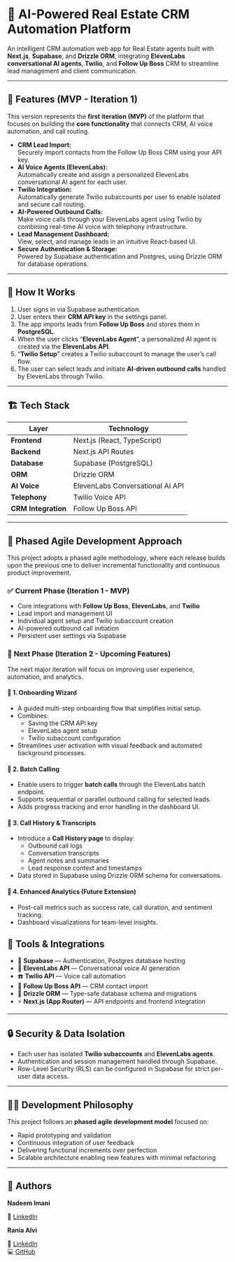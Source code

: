 # 🧠 AI-Powered Real Estate CRM Automation Platform

An intelligent CRM automation web app for Real Estate agents built with **Next.js**, **Supabase**, and **Drizzle ORM**, integrating **ElevenLabs conversational AI agents**, **Twilio**, and **Follow Up Boss** CRM to streamline lead management and client communication.

---

## 🚀 Features (MVP - Iteration 1)

This version represents the **first iteration (MVP)** of the platform that focuses on building the **core functionality** that connects CRM, AI voice automation, and call routing.

- **CRM Lead Import:**  
  Securely import contacts from the Follow Up Boss CRM using your API key.
- **AI Voice Agents (ElevenLabs):**  
  Automatically create and assign a personalized ElevenLabs conversational AI agent for each user.
- **Twilio Integration:**  
  Automatically generate Twilio subaccounts per user to enable isolated and secure call routing.
- **AI-Powered Outbound Calls:**  
  Make voice calls through your ElevenLabs agent using Twilio by combining real-time AI voice with telephony infrastructure.
- **Lead Management Dashboard:**  
  View, select, and manage leads in an intuitive React-based UI.
- **Secure Authentication & Storage:**  
  Powered by Supabase authentication and Postgres, using Drizzle ORM for database operations.

---

## 🧠 How It Works

1. User signs in via Supabase authentication.  
2. User enters their **CRM API key** in the settings panel.  
3. The app imports leads from **Follow Up Boss** and stores them in **PostgreSQL**.  
4. When the user clicks “**ElevenLabs Agent**”, a personalized AI agent is created via the **ElevenLabs API**.  
5. “**Twilio Setup**” creates a Twilio subaccount to manage the user’s call flow.  
6. The user can select leads and initiate **AI-driven outbound calls** handled by ElevenLabs through Twilio.  

---

## 🏗️ Tech Stack

| Layer | Technology |
|-------|-------------|
| **Frontend** | Next.js (React, TypeScript) |
| **Backend** | Next.js API Routes |
| **Database** | Supabase (PostgreSQL) |
| **ORM** | Drizzle ORM |
| **AI Voice** | ElevenLabs Conversational AI API |
| **Telephony** | Twilio Voice API |
| **CRM Integration** | Follow Up Boss API |

---

## 🔄 Phased Agile Development Approach

This project adopts a phased agile methodology, where each release builds upon the previous one to deliver incremental functionality and continuous product improvement.

### ✅ **Current Phase (Iteration 1 - MVP)**
- Core integrations with **Follow Up Boss**, **ElevenLabs**, and **Twilio**  
- Lead import and management UI  
- Individual agent setup and Twilio subaccount creation  
- AI-powered outbound call initiation  
- Persistent user settings via Supabase

### 🧭 **Next Phase (Iteration 2 - Upcoming Features)**

The next major iteration will focus on improving user experience, automation, and analytics.
#### 🔹 **1. Onboarding Wizard**
- A guided multi-step onboarding flow that simplifies initial setup.  
- Combines:  
  - Saving the CRM API key  
  - ElevenLabs agent setup  
  - Twilio subaccount configuration  
- Streamlines user activation with visual feedback and automated background processes.

#### 🔹 **2. Batch Calling**
- Enable users to trigger **batch calls** through the ElevenLabs batch endpoint.  
- Supports sequential or parallel outbound calling for selected leads.  
- Adds progress tracking and error handling in the dashboard UI.

#### 🔹 **3. Call History & Transcripts**
- Introduce a **Call History page** to display:  
  - Outbound call logs  
  - Conversation transcripts  
  - Agent notes and summaries  
  - Lead response context and timestamps  
- Data stored in Supabase using Drizzle ORM schema for conversations.

#### 🔹 **4. Enhanced Analytics (Future Extension)**
- Post-call metrics such as success rate, call duration, and sentiment tracking.  
- Dashboard visualizations for team-level insights.

## 🧰 Tools & Integrations

- 🧩 **Supabase** — Authentication, Postgres database hosting  
- 🧠 **ElevenLabs API** — Conversational voice AI generation  
- ☎️ **Twilio API** — Voice call automation  
- 🔗 **Follow Up Boss API** — CRM contact import  
- 🧱 **Drizzle ORM** — Type-safe database schema and migrations  
- ⚡ **Next.js (App Router)** — API endpoints and frontend integration

---

## 🔒 Security & Data Isolation

- Each user has isolated **Twilio subaccounts** and **ElevenLabs agents**.  
- Authentication and session management handled through Supabase.  
- Row-Level Security (RLS) can be configured in Supabase for strict per-user data access.  

---

## 👩‍💻 Development Philosophy

This project follows an **phased agile development model** focused on:
- Rapid prototyping and validation  
- Continuous integration of user feedback  
- Delivering functional increments over perfection  
- Scalable architecture enabling new features with minimal refactoring  

---

## 👤 Authors

**Nadeem Imani**

🔗 [LinkedIn](https://www.linkedin.com/in/nadeem-imani)

**Rania Alvi**  

🔗 [LinkedIn](https://www.linkedin.com/in/alvirania)  
💻 [GitHub](https://github.com/alvirania)





